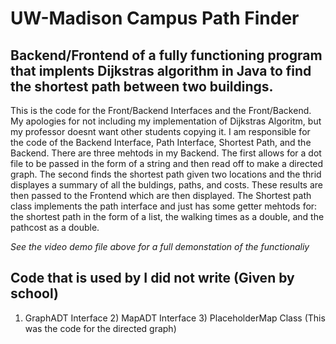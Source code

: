 # UW-Madison Campus Path Finder

## Backend/Frontend of a fully functioning program that implents Dijkstras algorithm in Java to find the shortest path between two buildings.

This is the code for the Front/Backend Interfaces and the Front/Backend. My apologies for not including my implementation of Dijkstras Algoritm, but my professor doesnt want other students copying it. I am responsible for the code of the Backend Interface, Path Interface, Shortest Path, and the Backend. There are three mehtods in my Backend. The first allows for a dot file to be passed in the form of a string and then read off to make a directed graph. The second finds the shortest path given two locations and the thrid displayes a summary of all the buldings, paths, and costs. These results are then passed to the Frontend which are then displayed. The Shortest path class implements the path interface and just has some getter mehtods for: the shortest path in the form of a list, the walking times as a double, and the pathcost as a double.

*See the video demo file above for a full demonstation of the functionaliy*

## Code that is used by I did not write (Given by school)
1) GraphADT Interface 2) MapADT Interface 3) PlaceholderMap Class (This was the code for the directed graph)


